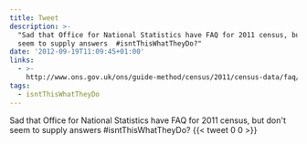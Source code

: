 ```yaml
---
title: Tweet
description: >-
  "Sad that Office for National Statistics have FAQ for 2011 census, but don't
  seem to supply answers  #isntThisWhatTheyDo?"
date: '2012-09-19T11:09:45+01:00'
links:
  - >-
    http://www.ons.gov.uk/ons/guide-method/census/2011/census-data/faq/index.html
tags:
  - isntThisWhatTheyDo
---
```

Sad that Office for National Statistics have FAQ for 2011 census, but don't seem to supply answers  #isntThisWhatTheyDo?
      {{< tweet 0 0 >}}
    
